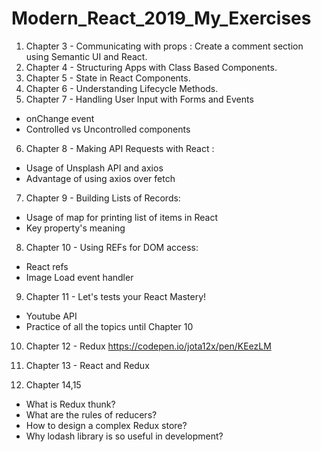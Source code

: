 # Modern_React_2019_My_Exercises

1. Chapter 3 - Communicating with props : Create a comment section using Semantic UI and React.
2. Chapter 4 - Structuring Apps with Class Based Components.
3. Chapter 5 - State in React Components.
4. Chapter 6 - Understanding Lifecycle Methods.
5. Chapter 7 - Handling User Input with Forms and Events
  * onChange event
  * Controlled vs Uncontrolled components

6. Chapter 8 - Making API Requests with React :
  * Usage of Unsplash API and axios  
  * Advantage of using axios over fetch

7. Chapter 9 - Building Lists of Records:
  * Usage of map for printing list of items in React  
  * Key property's meaning

8. Chapter 10 - Using REFs for DOM access:
  * React refs   
  * Image Load event handler

9. Chapter 11 - Let's tests your React Mastery!
  * Youtube API
  * Practice of all the topics until Chapter 10

10. Chapter 12 - Redux
  https://codepen.io/jota12x/pen/KEezLM

11. Chapter 13 - React and Redux
12. Chapter 14,15
  * What is Redux thunk?
  * What are the rules of reducers?
  * How to design a complex Redux store?
  * Why lodash library is so useful in development?
